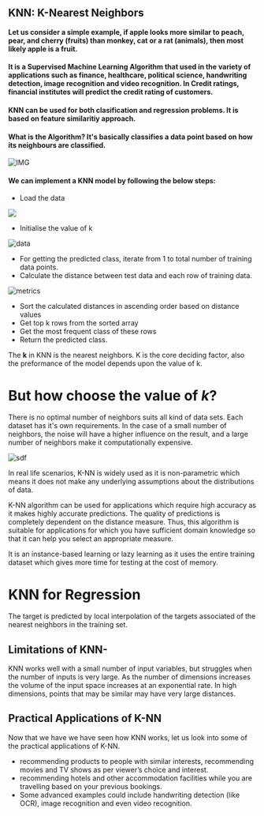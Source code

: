 ## KNN: K-Nearest Neighbors
**Let us consider a simple example, if apple looks more similar to peach, pear, and cherry (fruits) than monkey, cat or a rat (animals), then most likely apple is a fruit.**
#### It is a Supervised Machine Learning Algorithm that used in the variety of applications such as finance, healthcare, political science, handwriting detection, image recognition and video recognition. In Credit ratings, financial institutes will predict the credit rating of customers.
#### KNN can be used for both clasification and regression problems. It is based on feature similaritiy approach.
#### What is the Algorithm? It's basically classifies a data point based on how its neighbours are classified.
![IMG](http://res.cloudinary.com/dyd911kmh/image/upload/f_auto,q_auto:best/v1531424125/KNN_final_a1mrv9.png)

#### We can implement a KNN model by following the below steps: 

* Load the data


![](https://www.tutorialspoint.com/machine_learning_with_python/images/concept_of_k.jpg)



* Initialise the value of k

![data](https://www.tutorialspoint.com/machine_learning_with_python/images/knn_algorithm.jpg)

* For getting the predicted class, iterate from 1 to total number of training data points.
* Calculate the distance between test data and each row of training data.


![metrics](https://miro.medium.com/max/403/0*M_DPxG7ORoUisdPG.png)



* Sort the calculated distances in ascending order based on distance values
* Get top k rows from the sorted array
* Get the most frequent class of these rows
* Return the predicted class.

The **k** in KNN is the nearest neighbors. K is the core deciding factor,
also the preformance of the model depends upon the value of k.
# But how choose the value of _k_?
 There is no optimal number of neighbors suits all kind of data sets. Each dataset has it's own requirements. 
 In the case of a small number of neighbors, the noise will have a higher influence on the result, 
 and a large number of neighbors make it computationally expensive.

![sdf](https://static.javatpoint.com/tutorial/machine-learning/images/k-nearest-neighbor-algorithm-for-machine-learning3.png)

In real life scenarios, K-NN is widely used as it is non-parametric which means 
it does not make any underlying assumptions about the distributions of data. 

K-NN algorithm can be used for applications which require high accuracy as it makes highly accurate predictions. 
The quality of predictions is completely dependent on the distance measure.
Thus, this algorithm is suitable for applications for which you have 
sufficient domain knowledge so that it can help you select an appropriate measure.

It is an instance-based learning or lazy learning as it uses the entire training dataset 
which gives more time for testing at the cost of memory.

# KNN for Regression
The target is predicted by local interpolation of the targets associated of the nearest neighbors in the training set.


## Limitations of KNN-
KNN works well with a small number of input variables, but struggles when the number of inputs is very large.
As the number of dimensions increases the volume of the input space increases at an exponential rate.
In high dimensions, points that may be similar may have very large distances. 
## Practical Applications of K-NN
Now that we have we have seen how KNN works, let us look into some of the practical applications of K-NN.

* recommending products to people with similar interests, recommending movies and TV shows as per viewer’s choice and interest.
* recommending hotels and other accommodation facilities while you are travelling based on your previous bookings.
* Some advanced examples could include handwriting detection (like OCR), image recognition and even video recognition.
